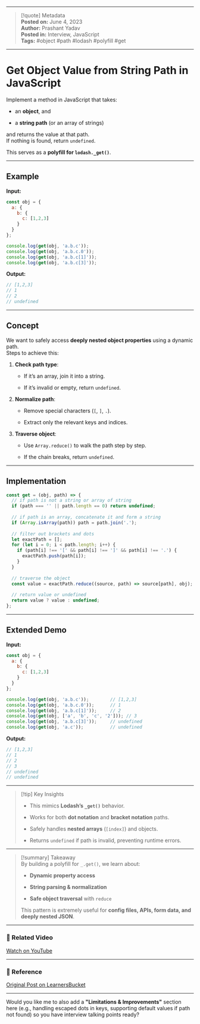 
---

> [!quote] Metadata  
> **Posted on:** June 4, 2023  
> **Author:** Prashant Yadav  
> **Posted in:** Interview, JavaScript  
> **Tags:** #object #path #lodash #polyfill #get

---

# Get Object Value from String Path in JavaScript

Implement a method in JavaScript that takes:

- an **object**, and
    
- a **string path** (or an array of strings)
    

and returns the value at that path.  
If nothing is found, return `undefined`.

This serves as a **polyfill for `lodash._get()`**.

---

## Example

**Input:**

```javascript
const obj = {
  a: {
    b: {
      c: [1,2,3]
    }
  }
};

console.log(get(obj, 'a.b.c')); 
console.log(get(obj, 'a.b.c.0')); 
console.log(get(obj, 'a.b.c[1]')); 
console.log(get(obj, 'a.b.c[3]'));
```

**Output:**

```javascript
// [1,2,3]
// 1
// 2
// undefined
```

---

## Concept

We want to safely access **deeply nested object properties** using a dynamic path.  
Steps to achieve this:

1. **Check path type**:
    
    - If it’s an array, join it into a string.
        
    - If it’s invalid or empty, return `undefined`.
        
2. **Normalize path**:
    
    - Remove special characters (`[`, `]`, `.`).
        
    - Extract only the relevant keys and indices.
        
3. **Traverse object**:
    
    - Use `Array.reduce()` to walk the path step by step.
        
    - If the chain breaks, return `undefined`.
        

---

## Implementation

```javascript
const get = (obj, path) => {
  // if path is not a string or array of string
  if (path === '' || path.length == 0) return undefined;
  
  // if path is an array, concatenate it and form a string
  if (Array.isArray(path)) path = path.join('.');
  
  // filter out brackets and dots
  let exactPath = [];
  for (let i = 0; i < path.length; i++) {
    if (path[i] !== '[' && path[i] !== ']' && path[i] !== '.') {
      exactPath.push(path[i]);
    }
  }
  
  // traverse the object
  const value = exactPath.reduce((source, path) => source[path], obj);
  
  // return value or undefined
  return value ? value : undefined;
};
```

---

## Extended Demo

**Input:**

```javascript
const obj = {
  a: {
    b: {
      c: [1,2,3]
    }
  }
};

console.log(get(obj, 'a.b.c'));        // [1,2,3]
console.log(get(obj, 'a.b.c.0'));      // 1
console.log(get(obj, 'a.b.c[1]'));     // 2
console.log(get(obj, ['a', 'b', 'c', '2'])); // 3
console.log(get(obj, 'a.b.c[3]'));     // undefined
console.log(get(obj, 'a.c'));          // undefined
```

**Output:**

```javascript
// [1,2,3]
// 1
// 2
// 3
// undefined
// undefined
```

---

> [!tip] Key Insights
> 
> - This mimics **Lodash’s `_get()`** behavior.
>     
> - Works for both **dot notation** and **bracket notation** paths.
>     
> - Safely handles **nested arrays** (`[index]`) and objects.
>     
> - Returns `undefined` if path is invalid, preventing runtime errors.
>     

---

> [!summary] Takeaway  
> By building a polyfill for `_.get()`, we learn about:
> 
> - **Dynamic property access**
>     
> - **String parsing & normalization**
>     
> - **Safe object traversal** with `reduce`
>     
> 
> This pattern is extremely useful for **config files, APIs, form data, and deeply nested JSON**.

---

### 🎥 Related Video

[Watch on YouTube](https://youtu.be/gXIHJCCDJPQ)

---

### 📎 Reference

[Original Post on LearnersBucket](https://learnersbucket.com/examples/interview/get-object-value-from-string-path/)

---

Would you like me to also add a **"Limitations & Improvements"** section here (e.g., handling escaped dots in keys, supporting default values if path not found) so you have interview talking points ready?